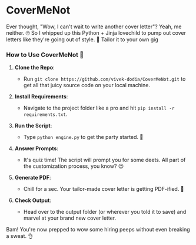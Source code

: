 # CoverMeNot

Ever thought, "Wow, I can't wait to write another cover letter"? Yeah, me neither. 🙄 So I whipped up this Python + Jinja lovechild to pump out cover letters like they're going out of style. 🚀 Tailor it to your own gig

### How to Use CoverMeNot 📝

1. **Clone the Repo**: 
   - Run `git clone https://github.com/vivek-dodia/CoverMeNot.git` to get all that juicy source code on your local machine.

2. **Install Requirements**: 
   - Navigate to the project folder like a pro and hit `pip install -r requirements.txt`.

3. **Run the Script**: 
   - Type `python engine.py` to get the party started. 🚀

4. **Answer Prompts**: 
   - It's quiz time! The script will prompt you for some deets. All part of the customization process, you know? 😉

5. **Generate PDF**: 
   - Chill for a sec. Your tailor-made cover letter is getting PDF-ified. 📄

6. **Check Output**: 
   - Head over to the output folder (or wherever you told it to save) and marvel at your brand new cover letter.

Bam! You're now prepped to wow some hiring peeps without even breaking a sweat. 👌

